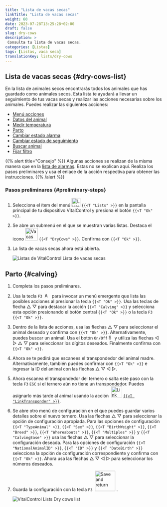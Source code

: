 ```yaml
---
title: "Lista de vacas secas"
linkTitle: "Lista de vacas secas"
weight: 60
date: 2023-07-28T13:25:28+02:00
draft: false
slug: dry-cows
description: >
 Consulta tu lista de vacas secas.
categories: [Listas]
tags: [Listas, vaca seca]
translationKey: lists/dry-cows
---
```

## Lista de vacas secas {#dry-cows-list}

En la lista de animales secos encontrarás todos los animales que has guardado como animales secos. Esta lista te ayudará a llevar un seguimiento de tus vacas secas y realizar las acciones necesarias sobre los animales. Puedes realizar las siguientes acciones:

- [Menú acciones](../alarm/#full-action-menu)
- [Datos del animal](../alarm/#animal-data)
- [Medir temperatura](../alarm/#take-temperature)
- [Parto](#calving)
- [Cambiar estado alarma](../on-watch/#toggle-alarm-status)
- [Cambiar estado de seguimiento](../alarm/#toggle-watch-status)
- [Buscar animal](../alarm/#search-animal)
- [Fijar filtro](../alarm/#set-filter)

{{% alert title="Consejo" %}}
Algunas acciones se realizan de la misma manera que en la [lista de alarmas](../alarm). Estas no se explican aquí. Realiza los pasos preliminares y usa el enlace de la acción respectiva para obtener las instrucciones.
{{% /alert %}}

### Pasos preliminares {#preliminary-steps}

1. Selecciona el ítem del menú <img src="/icons/main/lists.svg" width="28" align="bottom" alt="Listas" /> `{{<T "Lists" >}}` en la pantalla principal de tu dispositivo VitalControl y presiona el botón `{{<T "Ok" >}}`.

2. Se abre un submenú en el que se muestran varias listas. Destaca el icono <img src="/icons/lists/drycows.svg" width="40" align="bottom" alt="Vacas secas" /> `{{<T "DryCows" >}}`. Confirma con `{{<T "Ok" >}}`.

3. La lista de vacas secas ahora está abierta.

   ![Listas de VitalControl Lista de vacas secas](../images/firststeps5.png "Pasos preliminares")

## Parto {#calving}
 
1. Completa los pasos preliminares.

2. Usa la tecla `F3` &nbsp;<img src="/icons/footer/open-popup.svg" width="15" align="bottom" alt="Abrir popup" />&nbsp; para invocar un menú emergente que lista las posibles acciones al presionar la tecla `{{<T "Ok" >}}`. Usa las teclas de flecha △ ▽ para destacar la acción `{{<T "Calving" >}}` y selecciona esta opción presionando el botón central `{{<T "Ok" >}}` o la tecla `F3` `{{<T "Ok" >}}`.

3. Dentro de la lista de acciones, usa las flechas △ ▽ para seleccionar el animal deseado y confirma con `{{<T "Ok" >}}`. Alternativamente, puedes buscar un animal. Usa el botón `On/Off` <img src="/icons/footer/search.svg" width="15" align="bottom" alt="Search" /> y utiliza las flechas ◁ ▷ △ ▽ para seleccionar los dígitos deseados. Finalmente confirma con `{{<T "Ok" >}}`.

4. Ahora se te pedirá que escanees el transpondedor del animal madre. Alternativamente, también puedes confirmar con `{{<T "Ok" >}}` e ingresar la ID del animal con las flechas △ ▽ ◁ ▷.

5. Ahora escanea el transpondedor del ternero o salta este paso con la tecla `F3` `ESC` si el ternero aún no tiene un transpondedor. Puedes asignarlo más tarde al animal usando la acción &nbsp;<img src="/icons/actions/link-transponder.svg" width="35" align="bottom" alt="Link transponder" /> [`{{<T "LinkTransponder" >}}`](../../actions/link-transponder).

6. Se abre otro menú de configuración en el que puedes guardar varios detalles sobre el nuevo ternero. Usa las flechas △ ▽ para seleccionar la opción de configuración apropiada. Para las opciones de configuración `{{<T "TypeAnimal" >}}`, `{{<T "Sex" >}}`, `{{<T "BirthWeight" >}}`, `{{<T "Breed" >}}`, `{{<T "Whereabouts" >}}`, `{{<T "Multiples" >}}` y `{{<T "CalvingEase" >}}` usa las flechas △ ▽ para seleccionar la configuración deseada. Para las opciones de configuración `{{<T "NationalAnimalID" >}}`, `{{<T "ID" >}}` y `{{<T "DateBirth" >}}` selecciona la opción de configuración correspondiente y confirma con `{{<T "Ok" >}}`. Ahora usa las flechas △ ▽ ◁ ▷ para seleccionar los números deseados.

7. Guarda la configuración con la tecla `F3` &nbsp;<img src="/icons/footer/save_exit.svg" width="65" align="bottom" alt="Save and return" />&nbsp;.

   ![VitalControl Lists Dry cows list](../images/calving.png "Calving")
